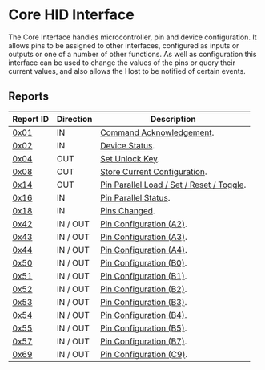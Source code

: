 # Core HID Interface
The Core Interface handles microcontroller, pin and device configuration.  It allows pins to be assigned to other interfaces, configured as inputs or outputs or
one of a number of other functions.  As well as configuration this interface can be used to change the values of the pins or query their current values, and also
allows the Host to be notified of certain events.

## Reports

| Report ID               | Direction | Description                                                  |
|-------------------------|-----------|--------------------------------------------------------------|
| [0x01](Reports/0x01.md) | IN        | [Command Acknowledgement](Reports/0x01.md).                  |
| [0x02](Reports/0x02.md) | IN        | [Device Status](Reports/0x02.md).                            |
| [0x04](Reports/0x04.md) | OUT       | [Set Unlock Key](Reports/0x04.md).                           |
| [0x08](Reports/0x08.md) | OUT       | [Store Current Configuration](Reports/0x08.md).              |
| [0x14](Reports/0x14.md) | OUT       | [Pin Parallel Load / Set / Reset / Toggle](Reports/0x14.md). |
| [0x16](Reports/0x16.md) | IN        | [Pin Parallel Status](Reports/0x16.md).                      |
| [0x18](Reports/0x18.md) | IN        | [Pins Changed](Reports/0x18.md).                             |
| [0x42](Reports/0x42.md) | IN / OUT  | [Pin Configuration (A2)](Reports/0x42.md).                   |
| [0x43](Reports/0x43.md) | IN / OUT  | [Pin Configuration (A3)](Reports/0x43.md).                   |
| [0x44](Reports/0x44.md) | IN / OUT  | [Pin Configuration (A4)](Reports/0x44.md).                   |
| [0x50](Reports/0x50.md) | IN / OUT  | [Pin Configuration (B0)](Reports/0x50.md).                   |
| [0x51](Reports/0x51.md) | IN / OUT  | [Pin Configuration (B1)](Reports/0x51.md).                   |
| [0x52](Reports/0x52.md) | IN / OUT  | [Pin Configuration (B2)](Reports/0x52.md).                   |
| [0x53](Reports/0x53.md) | IN / OUT  | [Pin Configuration (B3)](Reports/0x53.md).                   |
| [0x54](Reports/0x54.md) | IN / OUT  | [Pin Configuration (B4)](Reports/0x54.md).                   |
| [0x55](Reports/0x55.md) | IN / OUT  | [Pin Configuration (B5)](Reports/0x55.md).                   |
| [0x57](Reports/0x57.md) | IN / OUT  | [Pin Configuration (B7)](Reports/0x57.md).                   |
| [0x69](Reports/0x69.md) | IN / OUT  | [Pin Configuration (C9)](Reports/0x69.md).                   |
